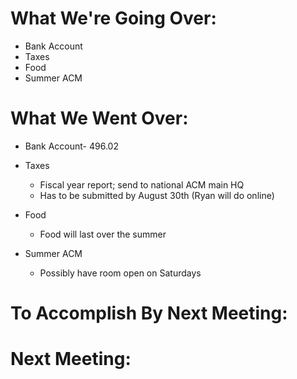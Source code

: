 # What We're Going Over:
- Bank Account
- Taxes
- Food
- Summer ACM

# What We Went Over:

- Bank Account- 496.02

- Taxes
	- Fiscal year report; send to national ACM main HQ
	- Has to be submitted by August 30th (Ryan will do online)

- Food
	- Food will last over the summer

- Summer ACM
	- Possibly have room open on Saturdays 






# To Accomplish By Next Meeting: 


# Next Meeting:

	









